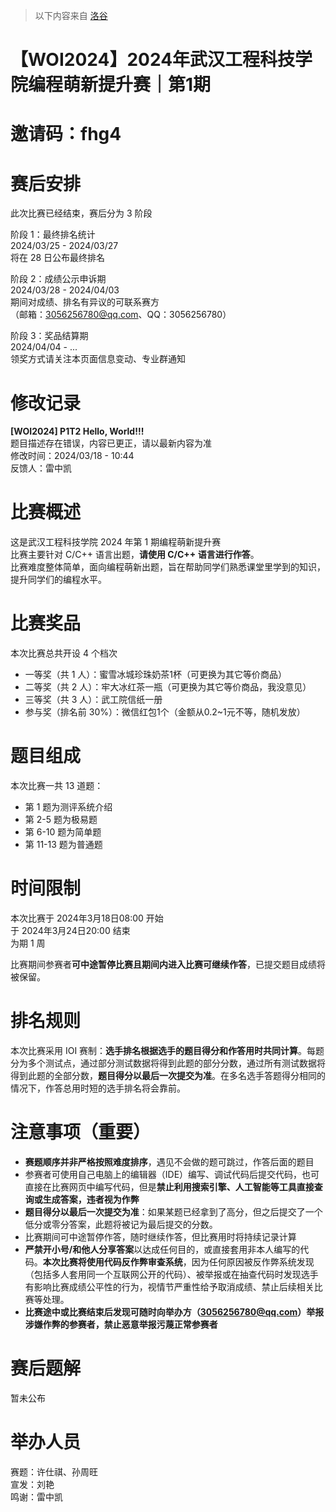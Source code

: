 > 以下内容来自 [洛谷](https://www.luogu.com.cn/contest/161845)

# 【WOI2024】2024年武汉工程科技学院编程萌新提升赛｜第1期

# 邀请码：fhg4

# 赛后安排
此次比赛已经结束，赛后分为 $3$ 阶段

阶段 $1$：最终排名统计  
2024/03/25 - 2024/03/27  
将在 $28$ 日公布最终排名

阶段 $2$：成绩公示申诉期  
2024/03/28 - 2024/04/03  
期间对成绩、排名有异议的可联系赛方  
（邮箱：3056256780@qq.com、QQ：3056256780）

阶段 $3$：奖品结算期  
2024/04/04 - ...  
领奖方式请关注本页面信息变动、专业群通知

# 修改记录
 **[WOI2024] P1T2 Hello, World!!!**  
 题目描述存在错误，内容已更正，请以最新内容为准  
 修改时间：2024/03/18 - 10:44  
 反馈人：雷中凯

# 比赛概述
这是武汉工程科技学院 2024 年第 1 期编程萌新提升赛  
比赛主要针对 C/C++ 语言出题，**请使用 C/C++ 语言进行作答**。  
比赛难度整体简单，面向编程萌新出题，旨在帮助同学们熟悉课堂里学到的知识，提升同学们的编程水平。

# 比赛奖品
本次比赛总共开设 4 个档次
- 一等奖（共 1 人）：蜜雪冰城珍珠奶茶1杯（可更换为其它等价商品）
- 二等奖（共 2 人）：牢大冰红茶一瓶（可更换为其它等价商品，我没意见）
- 三等奖（共 3 人）：武工院信纸一册
- 参与奖（排名前 30%）：微信红包1个（金额从0.2~1元不等，随机发放）

# 题目组成
本次比赛一共 13 道题：
- 第 1 题为测评系统介绍  
- 第 2-5 题为极易题  
- 第 6-10 题为简单题  
- 第 11-13 题为普通题

# 时间限制
本次比赛于 2024年3月18日08:00 开始  
于 2024年3月24日20:00 结束  
为期 1 周

比赛期间参赛者**可中途暂停比赛且期间内进入比赛可继续作答**，已提交题目成绩将被保留。

# 排名规则
本次比赛采用 IOI 赛制：**选手排名根据选手的题目得分和作答用时共同计算**。每题分为多个测试点，通过部分测试数据将得到此题的部分分数，通过所有测试数据将得到此题的全部分数，**题目得分以最后一次提交为准**。在多名选手答题得分相同的情况下，作答总用时短的选手排名将会靠前。

# 注意事项（重要）
- **赛题顺序并非严格按照难度排序**，遇见不会做的题可跳过，作答后面的题目
- 参赛者可使用自己电脑上的编辑器（IDE）编写、调试代码后提交代码，也可直接在比赛网页中编写代码，但是**禁止利用搜索引擎、人工智能等工具直接查询或生成答案，违者视为作弊**
- **题目得分以最后一次提交为准**：如果某题已经拿到了高分，但之后提交了一个低分或零分答案，此题将被记为最后提交的分数。
- 比赛期间可中途暂停作答，随时继续作答，但比赛用时将持续记录计算
- **严禁开小号/和他人分享答案**以达成任何目的，或直接套用非本人编写的代码。**本次比赛将使用代码反作弊审查系统**，因为任何原因被反作弊系统发现（包括多人套用同一个互联网公开的代码）、被举报或在抽查代码时发现选手有影响比赛成绩公平性的行为，视情节严重性给予取消成绩、禁止后续相关比赛等处理。
- **比赛途中或比赛结束后发现可随时向举办方（3056256780@qq.com）举报涉嫌作弊的参赛者，禁止恶意举报污蔑正常参赛者**

# 赛后题解
暂未公布

# 举办人员
赛题：许仕祺、孙周旺  
宣发：刘艳  
鸣谢：雷中凯
